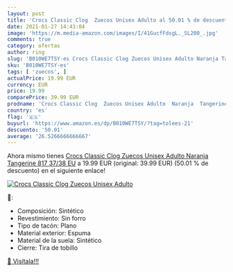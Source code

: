 ```yaml
---
layout: post
title: 'Crocs Classic Clog  Zuecos Unisex Adulto al 50.01 % de descuento'
date: 2021-01-27 14:43:04
image: 'https://m.media-amazon.com/images/I/41GucfFdsgL._SL200_.jpg'
comments: true
category: ofertas
author: ring
slug: 'B010WE7TSY-es Crocs Classic Clog Zuecos Unisex Adulto Naranja Tangerine...'
sku: 'B010WE7TSY-es'
tags: [ 'zuecos', ]
actualPrice: 19.99 EUR
currency: EUR
price: 19.99
comparePrice: 39.99 EUR
prodname: 'Crocs Classic Clog  Zuecos Unisex Adulto  Naranja  Tangerine 817   37/38 EU'
country: 'es'
flag: '🇪🇸'
buyurl: 'https://www.amazon.es/dp/B010WE7TSY/?tag=tolees-21'
descuento: '50.01'
average: '26.5266666666667'
---
```


Ahora mismo tienes [Crocs Classic Clog  Zuecos Unisex Adulto  Naranja  Tangerine 817   37/38 EU](https://www.amazon.es/dp/B010WE7TSY/?tag=tolees-21) a 19.99 EUR (original: 39.99 EUR) (50.01 %  de descuento) en el siguiente enlace!

[![Crocs Classic Clog  Zuecos Unisex Adulto](https://m.media-amazon.com/images/I/41GucfFdsgL._SL200_.jpg)](https://www.amazon.es/dp/B010WE7TSY/?tag=tolees-21)

🔎:

- Composición: Sintético
- Revestimiento: Sin forro
- Tipo de tacón: Plano
- Material exterior: Espuma
- Material de la suela: Sintético
- Cierre: Tira de tobillo

[🛒 Visítala!!!](https://www.amazon.es/dp/B010WE7TSY/?tag=tolees-21)

